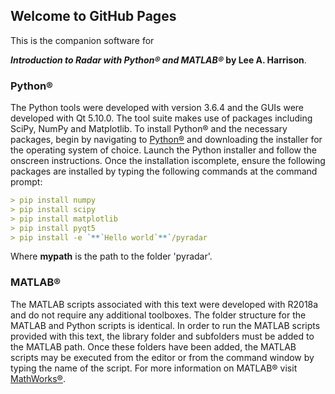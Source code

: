 ## Welcome to GitHub Pages

This is the companion software for 

**_Introduction to Radar with Python® and MATLAB®_ by Lee A. Harrison**.

### Python®

The Python tools were developed with version 3.6.4 and the GUIs were developed with Qt 5.10.0.  The  tool  suite  makes  use  of  packages  including  SciPy,  NumPy and  Matplotlib. To install Python® and the necessary packages, begin by navigating to [Python®](http://python.org) and downloading the installer for the operating system of choice. Launch the Python installer and follow the onscreen instructions. Once the installation iscomplete, ensure the following packages are installed by typing the following commands at the command prompt:

```markdown
> pip install numpy
> pip install scipy
> pip install matplotlib
> pip install pyqt5
> pip install -e `**`Hello world`**`/pyradar
```
Where **mypath** is the path to the folder 'pyradar'.

### MATLAB®

The MATLAB scripts associated with this  text  were  developed  with  R2018a  and  do  not  require  any  additional  toolboxes. The folder structure for the MATLAB and Python scripts is identical.  In  order  to  run  the  MATLAB scripts  provided  with  this  text,  the  library  folder  and subfolders must be added to the MATLAB path. Once these folders have been added, the MATLAB scripts may be executed from the editor or from the command window by typing the name of the script.  For more information on MATLAB® visit [MathWorks®](https://www.mathworks.com/).
